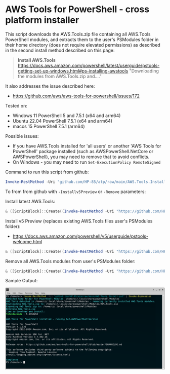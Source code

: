 # AWS Tools for PowerShell - cross platform installer
This script downloads the AWS.Tools.zip file containing all AWS.Tools PowerShell modules, 
and extracts them to the user's PSModules folder in their home directory (does not require elevated permissions) as described in the second install method described on this page:

>**Install AWS.Tools**
>  https://docs.aws.amazon.com/powershell/latest/userguide/pstools-getting-set-up-windows.html#ps-installing-awstools
>  "Downloading the modules from AWS.Tools.zip and...."

It also addresses the issue described here:
* https://github.com/aws/aws-tools-for-powershell/issues/172

Tested on:
* Windows 11 PowerShell 5 and 7.5.1 (x64 and arm64)
* Ubuntu 22.04 PowerShell 7.5.1 (x64 and arm64)
* macos 15 PowerShell 7.5.1 (arm64)

Possible issues:
* If you have AWS.Tools installed for 'all users' or another 'AWS Tools for PowerShell' package installed (such as AWSPowerShell.NetCore or AWSPowerShell), you may need to remove that to avoid conflicts.
* On Windows - you may need to run `Set-ExecutionPolicy RemoteSigned` 

Command to run this script from github:
```powershell
Invoke-RestMethod -Uri "github.com/HP-85/atp/raw/main/AWS.Tools.Install.ps1" | Invoke-Expression
```

To from from github with `-Installv5Preview` or `-Remove` parameters:

Install latest AWS.Tools:
```powershell
& ([ScriptBlock]::Create((Invoke-RestMethod -Uri "https://github.com/HP-85/atp/raw/main/AWS.Tools.Install.ps1")))
```
Install v5 Preview (replaces existing AWS.Tools files user's PSModules folder):
* https://docs.aws.amazon.com/powershell/v5/userguide/pstools-welcome.html

```powershell
& ([ScriptBlock]::Create((Invoke-RestMethod -Uri "https://github.com/HP-85/atp/raw/main/AWS.Tools.Install.ps1"))) -Installv5Preview
```
Remove all AWS.Tools modules from user's PSModules folder:
```powershell
& ([ScriptBlock]::Create((Invoke-RestMethod -Uri "https://github.com/HP-85/atp/raw/main/AWS.Tools.Install.ps1"))) -remove
```

Sample Output:

![image](https://github.com/HP-85/atp/blob/main/awsps.png)
